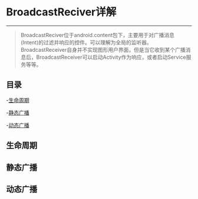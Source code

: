# BroadcastReciver详解

---

> BroadcastReciver位于android.content包下，主要用于对广播消息(Intent)的过滤并响应的控件。可以理解为全局的监听器。BroadcastReceiver自身并不实现图形用户界面，但是当它收到某个广播消息后，BroadcastReceiver可以启动Activity作为响应，或者启动Service服务等等。


## 目录

-[生命周期](#生命周期)



-[静态广播](#静态广播)

-[动态广播](#动态广播)


## 生命周期

## 静态广播

## 动态广播